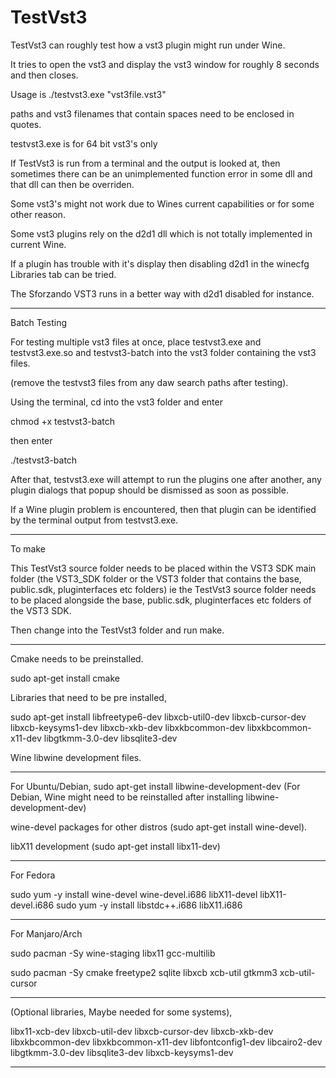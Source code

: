 # TestVst3

TestVst3 can roughly test how a vst3 plugin might run under Wine.

It tries to open the vst3 and display the vst3 window for roughly 8 seconds and then closes.

Usage is ./testvst3.exe "vst3file.vst3"

paths and vst3 filenames that contain spaces need to be enclosed in quotes.

testvst3.exe is for 64 bit vst3's only

If TestVst3 is run from a terminal and the output is looked at, then sometimes there can be an unimplemented function error in some dll and that dll can then be overriden.

Some vst3's might not work due to Wines current capabilities or for some other reason.

Some vst3 plugins rely on the d2d1 dll which is not totally implemented in current Wine.

If a plugin has trouble with it's display then disabling d2d1 in the winecfg Libraries tab can be tried.

The Sforzando VST3 runs in a better way with d2d1 disabled for instance.

-----

Batch Testing

For testing multiple vst3 files at once, place testvst3.exe and testvst3.exe.so and testvst3-batch into the vst3 folder containing the vst3 files.

(remove the testvst3 files from any daw search paths after testing).

Using the terminal, cd into the vst3 folder and enter

chmod +x testvst3-batch

then enter

./testvst3-batch

After that, testvst3.exe will attempt to run the plugins one after another, any plugin dialogs that popup should be dismissed as soon as possible.

If a Wine plugin problem is encountered, then that plugin can be identified by the terminal output from testvst3.exe.

------

To make

This TestVst3 source folder needs to be placed within the VST3 SDK main folder (the VST3_SDK folder or the VST3 folder that contains the base, public.sdk, pluginterfaces etc folders) ie the TestVst3 source folder needs to be placed alongside the base, public.sdk, pluginterfaces etc folders of the VST3 SDK.

Then change into the TestVst3 folder and run make.

------

Cmake needs to be preinstalled.

sudo apt-get install cmake

Libraries that need to be pre installed, 

sudo apt-get install libfreetype6-dev libxcb-util0-dev libxcb-cursor-dev libxcb-keysyms1-dev libxcb-xkb-dev libxkbcommon-dev libxkbcommon-x11-dev libgtkmm-3.0-dev libsqlite3-dev

Wine libwine development files.

------

For Ubuntu/Debian, sudo apt-get install libwine-development-dev (For Debian, Wine might need to be reinstalled after installing libwine-development-dev)

wine-devel packages for other distros (sudo apt-get install wine-devel).

libX11 development (sudo apt-get install libx11-dev)

------

For Fedora 

sudo yum -y install wine-devel wine-devel.i686 libX11-devel libX11-devel.i686
sudo yum -y install libstdc++.i686 libX11.i686

------

For Manjaro/Arch

sudo pacman -Sy wine-staging libx11 gcc-multilib

sudo pacman -Sy cmake freetype2 sqlite libxcb xcb-util gtkmm3 xcb-util-cursor

------

(Optional libraries, Maybe needed for some systems),

libx11-xcb-dev
libxcb-util-dev
libxcb-cursor-dev
libxcb-xkb-dev
libxkbcommon-dev
libxkbcommon-x11-dev
libfontconfig1-dev
libcairo2-dev
libgtkmm-3.0-dev
libsqlite3-dev
libxcb-keysyms1-dev

-------
